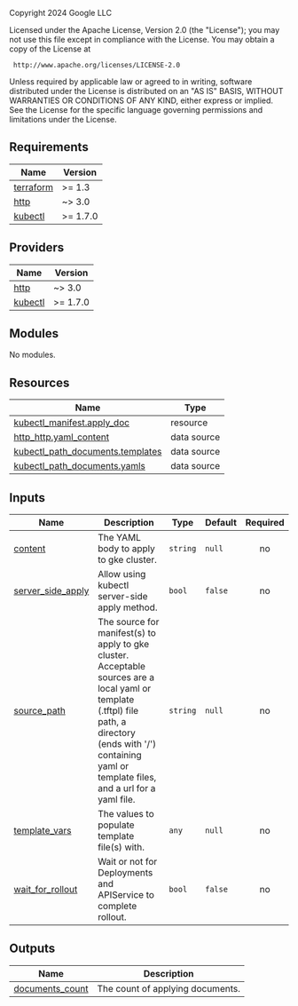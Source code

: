 <!-- BEGINNING OF PRE-COMMIT-TERRAFORM DOCS HOOK -->
Copyright 2024 Google LLC

Licensed under the Apache License, Version 2.0 (the "License");
you may not use this file except in compliance with the License.
You may obtain a copy of the License at

     http://www.apache.org/licenses/LICENSE-2.0

Unless required by applicable law or agreed to in writing, software
distributed under the License is distributed on an "AS IS" BASIS,
WITHOUT WARRANTIES OR CONDITIONS OF ANY KIND, either express or implied.
See the License for the specific language governing permissions and
limitations under the License.

## Requirements

| Name | Version |
|------|---------|
| <a name="requirement_terraform"></a> [terraform](#requirement\_terraform) | >= 1.3 |
| <a name="requirement_http"></a> [http](#requirement\_http) | ~> 3.0 |
| <a name="requirement_kubectl"></a> [kubectl](#requirement\_kubectl) | >= 1.7.0 |

## Providers

| Name | Version |
|------|---------|
| <a name="provider_http"></a> [http](#provider\_http) | ~> 3.0 |
| <a name="provider_kubectl"></a> [kubectl](#provider\_kubectl) | >= 1.7.0 |

## Modules

No modules.

## Resources

| Name | Type |
|------|------|
| [kubectl_manifest.apply_doc](https://registry.terraform.io/providers/gavinbunney/kubectl/latest/docs/resources/manifest) | resource |
| [http_http.yaml_content](https://registry.terraform.io/providers/hashicorp/http/latest/docs/data-sources/http) | data source |
| [kubectl_path_documents.templates](https://registry.terraform.io/providers/gavinbunney/kubectl/latest/docs/data-sources/path_documents) | data source |
| [kubectl_path_documents.yamls](https://registry.terraform.io/providers/gavinbunney/kubectl/latest/docs/data-sources/path_documents) | data source |

## Inputs

| Name | Description | Type | Default | Required |
|------|-------------|------|---------|:--------:|
| <a name="input_content"></a> [content](#input\_content) | The YAML body to apply to gke cluster. | `string` | `null` | no |
| <a name="input_server_side_apply"></a> [server\_side\_apply](#input\_server\_side\_apply) | Allow using kubectl server-side apply method. | `bool` | `false` | no |
| <a name="input_source_path"></a> [source\_path](#input\_source\_path) | The source for manifest(s) to apply to gke cluster. Acceptable sources are a local yaml or template (.tftpl) file path, a directory (ends with '/') containing yaml or template files, and a url for a yaml file. | `string` | `null` | no |
| <a name="input_template_vars"></a> [template\_vars](#input\_template\_vars) | The values to populate template file(s) with. | `any` | `null` | no |
| <a name="input_wait_for_rollout"></a> [wait\_for\_rollout](#input\_wait\_for\_rollout) | Wait or not for Deployments and APIService to complete rollout. | `bool` | `false` | no |

## Outputs

| Name | Description |
|------|-------------|
| <a name="output_documents_count"></a> [documents\_count](#output\_documents\_count) | The count of applying documents. |
<!-- END OF PRE-COMMIT-TERRAFORM DOCS HOOK -->
